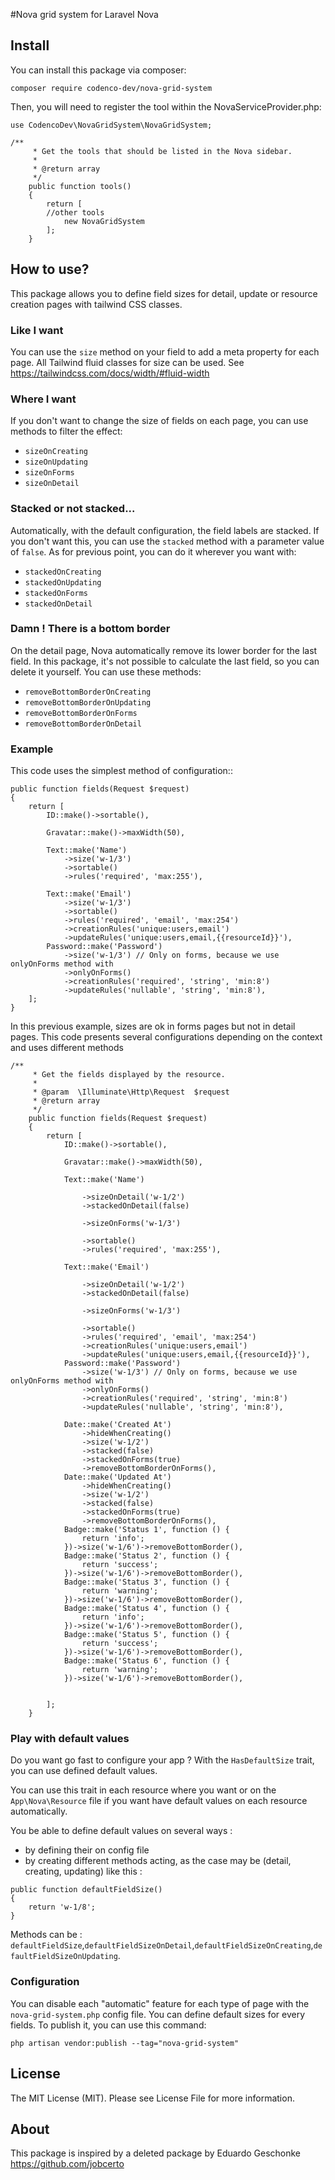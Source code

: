 #Nova grid system for Laravel Nova

## Install

You can install this package via composer:

```
composer require codenco-dev/nova-grid-system
```

Then, you will need to register the tool within the NovaServiceProvider.php:


```
use CodencoDev\NovaGridSystem\NovaGridSystem;

/**
     * Get the tools that should be listed in the Nova sidebar.
     *
     * @return array
     */
    public function tools()
    {
        return [
        //other tools
            new NovaGridSystem
        ];
    }
```

## How to use?

This package allows you to define field sizes for detail, update or resource creation pages with tailwind CSS classes.
### Like I want
You can use the `size` method on your field to add a meta property for each page. All Tailwind fluid classes for size can be used.
See https://tailwindcss.com/docs/width/#fluid-width

### Where I want
If you don't want to change the size of fields on each page, you can use methods to filter the effect:

- `sizeOnCreating` 
- `sizeOnUpdating` 
- `sizeOnForms` 
- `sizeOnDetail` 

### Stacked or not stacked...
Automatically, with the default configuration, the field labels are stacked.
If you don't want this, you can use the `stacked` method with a parameter value of `false`.
As for previous point, you can do it wherever you want with:

- `stackedOnCreating` 
- `stackedOnUpdating` 
- `stackedOnForms` 
- `stackedOnDetail`

### Damn ! There is a bottom border
On the detail page, Nova automatically remove its lower border for the last field.
In this package, it's not possible to calculate the last field, so you can delete it yourself.
You can use these methods:

- `removeBottomBorderOnCreating` 
- `removeBottomBorderOnUpdating` 
- `removeBottomBorderOnForms` 
- `removeBottomBorderOnDetail`


### Example

This code uses the simplest method of configuration::

```
public function fields(Request $request)
{
    return [
        ID::make()->sortable(),

        Gravatar::make()->maxWidth(50),

        Text::make('Name')
            ->size('w-1/3')
            ->sortable()
            ->rules('required', 'max:255'),

        Text::make('Email')
            ->size('w-1/3')
            ->sortable()
            ->rules('required', 'email', 'max:254')
            ->creationRules('unique:users,email')
            ->updateRules('unique:users,email,{{resourceId}}'),
        Password::make('Password')
            ->size('w-1/3') // Only on forms, because we use onlyOnForms method with
            ->onlyOnForms()
            ->creationRules('required', 'string', 'min:8')
            ->updateRules('nullable', 'string', 'min:8'),
    ];
}
```

In this previous example, sizes are ok in forms pages but not in detail pages.
This code presents several configurations depending on the context and uses different methods

```
/**
     * Get the fields displayed by the resource.
     *
     * @param  \Illuminate\Http\Request  $request
     * @return array
     */
    public function fields(Request $request)
    {
        return [
            ID::make()->sortable(),

            Gravatar::make()->maxWidth(50),

            Text::make('Name')

                ->sizeOnDetail('w-1/2')
                ->stackedOnDetail(false)

                ->sizeOnForms('w-1/3')

                ->sortable()
                ->rules('required', 'max:255'),

            Text::make('Email')

                ->sizeOnDetail('w-1/2')
                ->stackedOnDetail(false)

                ->sizeOnForms('w-1/3')

                ->sortable()
                ->rules('required', 'email', 'max:254')
                ->creationRules('unique:users,email')
                ->updateRules('unique:users,email,{{resourceId}}'),
            Password::make('Password')
                ->size('w-1/3') // Only on forms, because we use onlyOnForms method with
                ->onlyOnForms()
                ->creationRules('required', 'string', 'min:8')
                ->updateRules('nullable', 'string', 'min:8'),

            Date::make('Created At')
                ->hideWhenCreating()
                ->size('w-1/2')
                ->stacked(false)
                ->stackedOnForms(true)
                ->removeBottomBorderOnForms(),
            Date::make('Updated At')
                ->hideWhenCreating()
                ->size('w-1/2')
                ->stacked(false)
                ->stackedOnForms(true)
                ->removeBottomBorderOnForms(),
            Badge::make('Status 1', function () {
                return 'info';
            })->size('w-1/6')->removeBottomBorder(),
            Badge::make('Status 2', function () {
                return 'success';
            })->size('w-1/6')->removeBottomBorder(),
            Badge::make('Status 3', function () {
                return 'warning';
            })->size('w-1/6')->removeBottomBorder(),
            Badge::make('Status 4', function () {
                return 'info';
            })->size('w-1/6')->removeBottomBorder(),
            Badge::make('Status 5', function () {
                return 'success';
            })->size('w-1/6')->removeBottomBorder(),
            Badge::make('Status 6', function () {
                return 'warning';
            })->size('w-1/6')->removeBottomBorder(),


        ];
    }
```


### Play with default values
Do you want go fast to configure your app ?
With the `HasDefaultSize` trait, you can use defined default values.

You can use this trait in each resource where you want or on the `App\Nova\Resource` file if you want have default 
values on each resource automatically.


You be able to define default values on several ways : 
- by defining their on config file
- by creating different methods acting, as the case may be (detail, creating, updating) like this : 

```
public function defaultFieldSize()
{
    return 'w-1/8';
}
```

Methods can be : `defaultFieldSize`,`defaultFieldSizeOnDetail`,`defaultFieldSizeOnCreating`,`defaultFieldSizeOnUpdating`.

### Configuration

You can disable each "automatic" feature for each type of page with the `nova-grid-system.php` config file.
You can define default sizes for every fields.
To publish it, you can use this command:

```
php artisan vendor:publish --tag="nova-grid-system"
```  

## License

The MIT License (MIT). Please see License File for more information.

## About
This package is inspired by a deleted package by Eduardo Geschonke https://github.com/jobcerto
